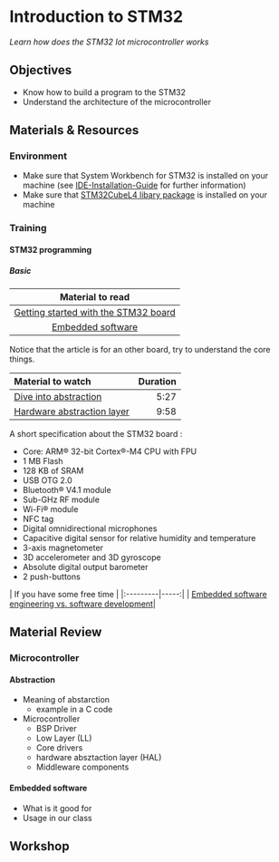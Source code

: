 # Introduction to STM32
*Learn how does the STM32 Iot microcontroller works*

## Objectives
- Know how to build a program to the STM32
- Understand the architecture of the microcontroller

## Materials & Resources
### Environment
  - Make sure that System Workbench for STM32 is installed on your machine (see [IDE-Installation-Guide](https://github.com/greenfox-academy/totoro-syllabus/blob/master/IDE-Installation-Guide.md) for further information)
  - Make sure that [STM32CubeL4 libary package](http://www.st.com/en/embedded-software/stm32cubel4.html) is installed on your machine

### Training
#### STM32 programming
##### Basic

| Material to read |
|:--------:|
| [Getting started with the STM32 board](http://www.st.com/content/ccc/resource/technical/document/user_manual/47/af/1e/94/ef/a2/49/e6/DM00180213.pdf/files/DM00180213.pdf/jcr:content/translations/en.DM00180213.pdf)|
| [Embedded software](https://www.youtube.com/watch?v=Va8c9g3NclA)|
Notice that the article is for an other board, try to understand the core things.

| Material to watch | Duration |
|:---------|-----:|
| [Dive into abstraction](https://www.youtube.com/watch?v=X8QSymRlEEY)| 5:27 |
| [Hardware abstraction layer](https://www.youtube.com/watch?v=Va8c9g3NclA)| 9:58 |


A short specification about the STM32 board :
- Core: ARM® 32-bit Cortex®-M4 CPU with FPU
- 1 MB Flash
- 128 KB of SRAM
- USB OTG 2.0
- Bluetooth® V4.1 module
- Sub-GHz RF module
- Wi-Fi® module
- NFC tag
- Digital omnidirectional microphones
- Capacitive digital sensor for relative humidity and temperature
- 3-axis magnetometer
- 3D accelerometer and 3D gyroscope
- Absolute digital output barometer
- 2 push-buttons

| If you have some free time |
|:---------|-----:|
| [Embedded software engineering vs. software development](https://www.linkedin.com/pulse/5-differences-between-embedded-maharajan)|



## Material Review
### Microcontroller
#### Abstraction
- Meaning of abstarction
    - example in a C code
- Microcontroller
    - BSP Driver
    - Low Layer (LL)
    - Core drivers
    - hardware absztaction layer (HAL)
    - Middleware components

#### Embedded software
- What is it good for
- Usage in our class

## Workshop
